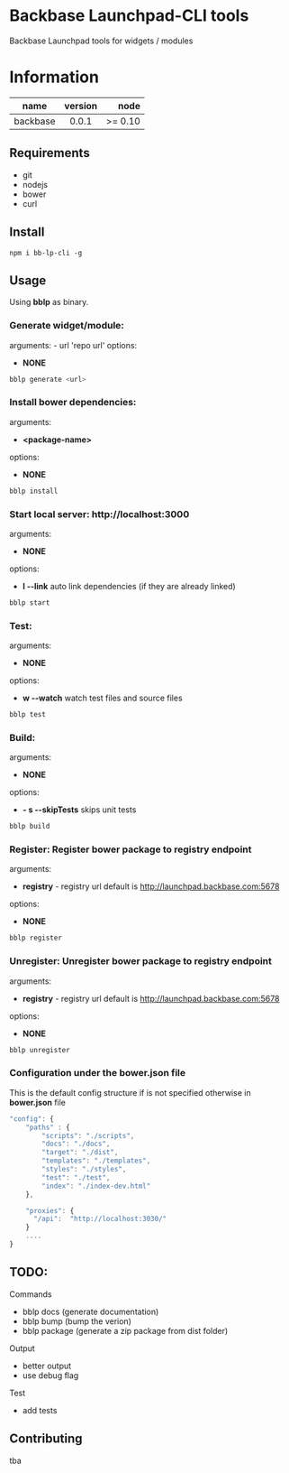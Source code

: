 # Backbase Launchpad-CLI tools

Backbase Launchpad tools for widgets / modules 

# Information
| name                  | version       | node      |
| ----------------------|:-------------:| ----------:|
| backbase              | 0.0.1         | >= 0.10    |


## Requirements
- git
- nodejs
- bower
- curl

## Install

```
npm i bb-lp-cli -g 
```

## Usage

Using **bblp** as binary.


### Generate widget/module:

arguments:
    - url 'repo url'
options:
- **NONE**

```bash
bblp generate <url>
```

### Install bower dependencies:
arguments:

- **&lt;package-name&gt;**

options:

- **NONE**

```bash
bblp install
```


### Start local server: http://localhost:3000

arguments:

- **NONE**

options:

- **l --link** auto link dependencies (if they are already linked)
    

```bash
bblp start
```

### Test: 
arguments:

- **NONE**

options:
- **w --watch** watch test files and source files

```bash
bblp test
```


### Build: 

arguments:
    
- **NONE**

options:

- **- s --skipTests** skips unit tests

```bash
bblp build
```


### Register: Register bower package to registry endpoint

arguments:

- **registry** - registry url default is http://launchpad.backbase.com:5678

options:
- **NONE**

```bash
bblp register
```

### Unregister: Unregister bower package to registry endpoint
arguments:

- **registry** - registry url default is http://launchpad.backbase.com:5678

options:

- **NONE**

```bash
bblp unregister
```

### Configuration under the bower.json file

This is the default config structure if is not specified otherwise in **bower.json** file


```javascript
"config": {
    "paths" : {
        "scripts": "./scripts",
        "docs": "./docs",
        "target": "./dist",
        "templates": "./templates",
        "styles": "./styles",
        "test": "./test",
        "index": "./index-dev.html"
    },

    "proxies": {
      "/api":  "http://localhost:3030/"
    }
    ....    
}
```


## TODO:


Commands
- bblp docs (generate documentation)
- bblp bump (bump the verion)
- bblp package (generate a zip package from dist folder)

Output
- better output
- use debug flag

Test
- add tests


## Contributing
 tba
